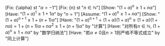 [Fix: {\alpha} st "$\alpha>-1$"]
[Fix: {n} st "$n\in\mathbb{N}$"]
[Show: "$(1+\alpha)^n\ge 1+n\alpha$"]
[Have: "$(1+\alpha)^1\ge 1+1\alpha$" by "$n=1$"]
[Assume: "$(1+\alpha)^n\ge 1+n\alpha$"]
[Show: "$(1+\alpha)^{n+1}\ge 1+(n+1)\alpha$"]
[Have: "$(1+\alpha)^{n+1}=(1+\alpha)(1+\alpha)^n\ge(1+\alpha)(1+n\alpha)=1+(n+1)\alpha+n\alpha^2\ge 1+(n+1)\alpha$" by "计算"]
[Have: "对所有$n\in\mathbb{N}$, $(1+\alpha)^n\ge 1+n\alpha$" by "数学归纳法"]
[Have: "若$\alpha\neq 0$且$n>1$则严格不等式成立" by "同上计算"]